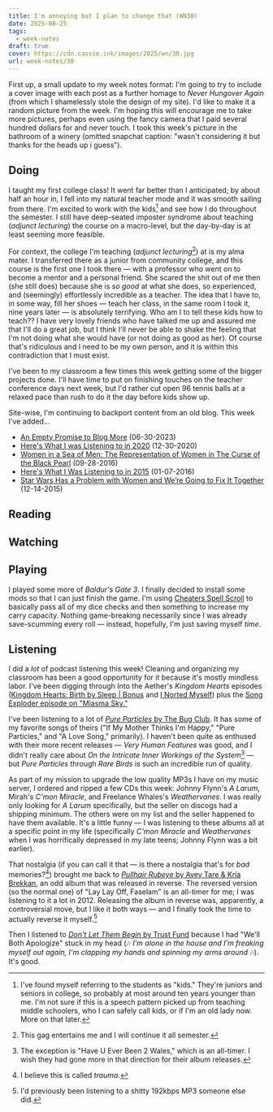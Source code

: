 ```yaml
---
title: I'm annoying but I plan to change that (WN30)
date: 2025-08-25
tags:
  - week-notes
draft: true
cover: https://cdn.cassie.ink/images/2025/wn/30.jpg
url: week-notes/30
---
```

First up, a small update to my week notes format: I'm going to try to include a cover image with each post as a further homage to *Never Hungover Again* (from which I shamelessly stole the design of my site). I'd like to make it a random picture from the week. I'm hoping this will encourage me to take more pictures, perhaps even using the fancy camera that I paid several hundred dollars for and never touch. I took this week's picture in the bathroom of a winery (omitted snapchat caption: "wasn't considering it but thanks for the heads up i guess").
## Doing
I taught my first college class! It went far better than I anticipated; by about half an hour in, I fell into my natural teacher mode and it was smooth sailing from there. I'm excited to work with the kids[^1] and see how I do throughout the semester. I still have deep-seated imposter syndrome about teaching (*adjunct lecturing*) the course on a macro-level, but the day-by-day is at least seeming more feasible.

For context,  the college I'm teaching (*adjunct lecturing*[^2]) at is my alma mater. I transferred there as a junior from community college, and this course is the first one I took there — with a professor who went on to become a mentor and a personal friend. She scared the shit out of me then (she still does) because she is *so good* at what she does, so experienced, and (seemingly) effortlessly incredible as a teacher. The idea that I have to, in some way, fill her shoes — teach her class, in the same room I took it, nine years later — is absolutely terrifying. Who am I to tell these kids how to teach?? I have very lovely friends who have talked me up and assured me that I'll do a great job, but I think I'll never be able to shake the feeling that I'm not doing what she would have (or not doing as good as her). Of course that's ridiculous and I need to be my own person, and it is within this contradiction that I must exist.

I've been to my classroom a few times this week getting some of the bigger projects done. I'll have time to put on finishing touches on the teacher conference days next week, but I'd rather cut open 96 tennis balls at a relaxed pace than rush to do it the day before kids show up.

Site-wise, I'm continuing to backport content from an old blog. This week I've added...
* [An Empty Promise to Blog More](https://cassie.ink/an-empty-promise-to-blog-more/) (06-30-2023)
* [Here's What I was Listening to in 2020](https://cassie.ink/heres-what-i-was-listening-to-in-2020/) (12-30-2020)
* [Women in a Sea of Men: The Representation of Women in The Curse of the Black Pearl](https://cassie.ink/women-in-a-sea-of-men-the-representation-of-women-in-the-curse-of-the-black-pearl/) (09-28-2016)
* [Here's What I Was Listening to in 2015](https://cassie.ink/heres-what-i-was-listening-to-in-2015) (01-07-2016)
* [Star Wars Has a Problem with Women and We’re Going to Fix It Together](http://cassie.ink/star-wars-has-a-problem-with-women-and-were-going-to-fix-it-together/) (12-14-2015)
## Reading

## Watching

## Playing
I played some more of *Baldur's Gate 3*. I finally decided to install some mods so that I can just finish the game. I'm using [Cheaters Spell Scroll](https://www.nexusmods.com/baldursgate3/mods/12023) to basically pass all of my dice checks and then something to increase my carry capacity. Nothing game-breaking necessarily since I was already save-scumming every roll — instead, hopefully, I'm just saving myself *time*.

## Listening
I did a *lot* of podcast listening this week! Cleaning and organizing my classroom has been a good opportunity for it because it's mostly mindless labor. I've been digging through Into the Aether's *Kingdom Hearts* episodes ([Kingdom Hearts: Birth by Sleep | Bonus](https://pca.st/ryz2z5wd) and [I Norted Myself](https://pca.st/m4xgagit)) plus the [Song Exploder episode on "Miasma Sky."](https://pca.st/Kj2p)

I've been listening to a lot of [*Pure Particles* by The Bug Club](https://thebugclub.bandcamp.com/album/pure-particles). It has some of my favorite songs of theirs ("If My Mother Thinks I'm Happy," "Pure Particles," and "A Love Song," primarily). I haven't been quite as enthused with their more recent releases — *Very Human Features* was good, and I didn't really care about *On the Intricate Inner Workings of the System*[^3] — but *Pure Particles* through *Rare Birds* is such an incredible run of quality.

As part of my mission to upgrade the low quality MP3s I have on my music server, I ordered and ripped a few CDs this week: Johnny Flynn's *A Larum*, Mirah's *C'mon Miracle*, and Freelance Whales's *Weathervanes*. I was really only looking for *A Larum* specifically, but the seller on discogs had a shipping minimum. The others were on my list and the seller happened to have them available. It's a little funny — I was listening to these albums all at a specific point in my life (specifically *C'mon Miracle* and *Weathervanes* when I was horrifically depressed in my late teens; Johnny Flynn was a bit earlier). 

That nostalgia (if you can call it that — is there a nostalgia that's for *bad* memories?[^4]) brought me back to [*Pullhair Rubeye* by Avey Tare & Kría Brekkan](https://aveytare.bandcamp.com/album/pullhair-rubeye), an odd album that was released in reverse. The reversed version (so the normal one) of "Lay Lay Off, Faselam" is an all-timer for me; I was listening to it a lot in 2012. Releasing the album in reverse was, apparently, a controversial move, but I like it both ways — and I finally took the time to actually reverse it myself.[^5]

Then I listened to [*Don't Let Them Begin* by Trust Fund](https://trustfund.bandcamp.com/album/dont-let-them-begin-ep) because I had "We'll Both Apologize" stuck in my head (🎶 *I'm alone in the house and I'm freaking myself out again, I'm clapping my hands and spinning my arms around* 🎶). It's good.

[^1]: I've found myself referring to the students as "kids." They're juniors and seniors in college, so probably at most around ten years younger than me. I'm not sure if this is a speech pattern picked up from teaching middle schoolers, who I can safely call kids, or if I'm an old lady now. More on that later.

[^2]: This gag entertains me and I will continue it all semester.

[^3]: The exception is "Have U Ever Been 2 Wales," which is an all-timer. I wish they had gone more in that direction for their album releases.

[^4]: I believe this is called *trauma*.

[^5]: I'd previously been listening to a shitty 192kbps MP3 someone else did.
